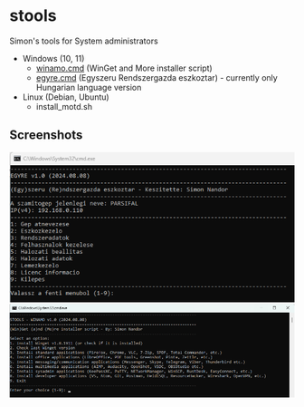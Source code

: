 # stools
Simon's tools for System administrators

* Windows (10, 11)
    * [winamo.cmd](blob:https://raw.githubusercontent.com/simonszoft/stools/main/windows/winamo.cmd) (WinGet and More installer script)
    * [egyre.cmd](blob:https://raw.githubusercontent.com/simonszoft/stools/main/windows/egyre.cmd) (Egyszeru Rendszergazda eszkoztar) - currently only Hungarian language version
* Linux (Debian, Ubuntu)
    * install_motd.sh

## Screenshots

![](https://raw.githubusercontent.com/simonszoft/stools/main/windows/doc/eresz_cmd_hun.png)
![](https://raw.githubusercontent.com/simonszoft/stools/main/windows/doc/winamo_cmd_en.png)
